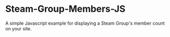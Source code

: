 # Steam-Group-Members-JS
A simple Javascript example for displaying a Steam Group's member count on your site.

